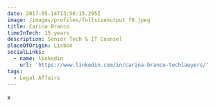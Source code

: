 ```yaml
---
date: 2017-05-14T13:56:15.295Z
image: /images/profiles/fullsizeoutput_f0.jpeg
title: Carina Branco
timeInTech: 15 years
description: Senior Tech & IT Counsel
placeOfOrigin: Lisbon
socialLinks:
  - name: linkedin
    url: 'https://www.linkedin.com/in/carina-branco-techlawyers/'
tags:
  - Legal Affairs
---
```

x
